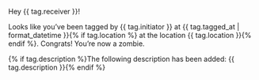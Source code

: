 Hey {{ tag.receiver }}!

Looks like you’ve been tagged by {{ tag.initiator }} at {{ tag.tagged_at | format_datetime }}{% if tag.location %} at the location {{ tag.location }}{% endif %}. Congrats! You’re now a zombie.

{% if tag.description %}The following description has been added: {{ tag.description }}{% endif %}